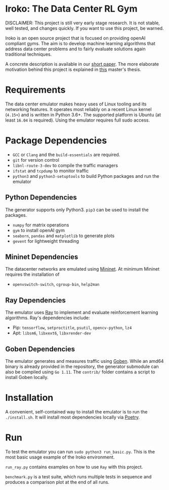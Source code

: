 # Iroko: The Data Center RL Gym
DISCLAIMER: This project is still very early stage research. It is not stable, well tested, and changes quickly. If you want to use this project, be warned.

Iroko is an open source project that is focused on providing openAI compliant gyms. The aim is to develop machine learning algorithms that address data center problems and to fairly evaluate solutions again traditional techniques.

A concrete description is available in our [short paper](https://arxiv.org/abs/1812.09975). The more elaborate motivation behind this project is explained in [this](https://open.library.ubc.ca/cIRcle/collections/ubctheses/24/items/1.0378362) master's thesis.

# Requirements
The data center emulator makes heavy uses of Linux tooling and its networking features. It operates most reliably on a recent Linux kernel (`4.15+`) and is written in Python 3.6+. The supported platform is Ubuntu (at least `16.04` is required). Using the emulator requires full sudo access.

# Package Dependencies
- `GCC` or `Clang` and the `build-essentials` are required.
- `git` for version control
- `libnl-route-3-dev` to compile the traffic managers
- `ifstat` and `tcpdump` to monitor traffic
- `python3` and `python3-setuptools` to build Python packages and run the emulator

## Python Dependencies
The generator supports only Python3. `pip3` can be used to install the packages.

- `numpy` for matrix operations
- `gym` to install openAI gym
- `seaborn`, `pandas` and `matplotlib` to generate plots
- `gevent` for lightweight threading

## Mininet Dependencies
The datacenter networks are emulated using [Mininet](https://github.com/mininet/mininet). At minimum Mininet requires the installation of
- `openvswitch-switch`, `cgroup-bin`, `help2man`

## Ray Dependencies
The emulator uses [Ray](https://github.com/ray-project/ray) to implement and evaluate reinforcement learning algorithms. Ray's dependencies include:
- Pip: `tensorflow`, `setproctitle`, `psutil`, `opencv-python`, `lz4`
- Apt: `libsm6`, `libxext6`, `libxrender-dev`

## Goben Dependencies
The emulator generates and measures traffic using [Goben](https://github.com/udhos/goben). While an amd64 binary is already provided in the repository, the generator submodule can also be compiled using `Go 1.11`. The `contrib/` folder contains a script to install Goben locally.

# Installation
A convenient, self-contained way to install the emulator is to run the `./install.sh`. It will install most dependencies locally via [Poetry](https://github.com/sdispater/poetry).

# Run
To test the emulator you can run `sudo python3 run_basic.py`. This is the most basic usage example of the Iroko environment.

`run_ray.py` contains examples on how to use `Ray` with this project.

`benchmark.py` is a test suite, which runs multiple tests in sequence and produces a comparison plot at the end of all runs.